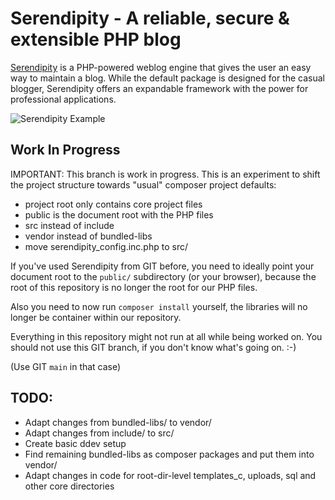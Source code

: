 # Serendipity - A reliable, secure & extensible PHP blog

[Serendipity](https://s9y.org) is a PHP-powered weblog engine that gives the user an easy way to maintain a blog. While the default package is designed for the casual blogger, Serendipity offers an expandable framework with the power for professional applications.

![Serendipity Example](https://www.onli-blogging.de/uploads/s9y_example.png)

## Work In Progress

IMPORTANT: This branch is work in progress. This is an experiment to shift
the project structure towards "usual" composer project defaults:

* project root only contains core project files
* public is the document root with the PHP files
* src instead of include
* vendor instead of bundled-libs
* move serendipity_config.inc.php to src/

If you've used Serendipity from GIT before, you need to ideally point your document
root to the `public/` subdirectory (or your browser), because the root of
this repository is no longer the root for our PHP files.

Also you need to now run `composer install` yourself, the libraries will no
longer be container within our repository.

Everything in this repository might not run at all while being worked on.
You should not use this GIT branch, if you don't know what's going on. :-)

(Use GIT `main` in that case)

## TODO:

* Adapt changes from bundled-libs/ to vendor/
* Adapt changes from include/ to src/
* Create basic ddev setup
* Find remaining bundled-libs as composer packages and put them into vendor/
* Adapt changes in code for root-dir-level templates_c, uploads, sql and
other core directories